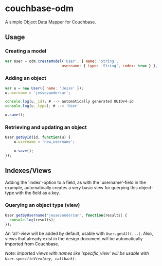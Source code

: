 couchbase-odm
=============

A simple Object Data Mapper for Couchbase.

Usage
-----

### Creating a model
```javascript
var User = odm.createModel('User', { name: 'String',
						  username: { type: 'String', index: true } }, couchbase_connection);
```

### Adding an object
```javascript
var u = new User({ name: 'Jesse' });
u.username = 'jessevandersar';

console.log(u._id); # --> automatically generated UUIDv4-id
console.log(u._type); # --> 'User'

u.save();
```

### Retrieving and updating an object
```javascript
User.getById(id, function(u) {
	u.username = 'new_username';
	
	u.save();
});
```

Indexes/Views
-------------

Adding the 'index'-option to a field, as with the 'username'-field in the example, automatically creates a very basic view for querying this object-type with the field as a key.

### Querying an object type (view)
```javascript
User.getByUsername('jessevandersar', function(results) {
  console.log(results);
});
```

An 'all'-view will be added by default, usable with `User.getAll(...)`.
Also, views that already exist in the design document will be automatically imported from Couchbase.

_Note: imported views with names like 'specific\_view' will be usable with `User.specificView(key, callback)`._